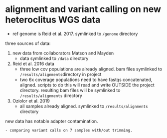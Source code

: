 # alignment and variant calling on new heteroclitus WGS data

- ref genome is Reid et al. 2017. symlinked to `/genome` directory

three sources of data:

1. new data from collaborators Matson and Mayden
	- data symlinked to `/data` directory
2. Reid et al. 2016 data
    - three low cov populations are already aligned. bam files symlinked to `/results/alignments`directory in project
    - two 6x coverage populations need to have fastqs concatenated, aligned. scripts to do this will read and write OUTSIDE the project directory. resulting bam files will be symlinked to `/results/alignments` directory
3. Oziolor et al. 2019
	- all samples already aligned. symlinked to `/results/alignments` directory


new data has notable adapter contamination. 

	- comparing variant calls on 7 samples with/out trimming. 